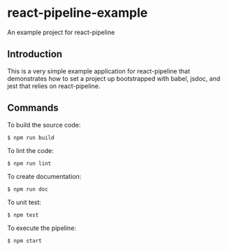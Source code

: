 # react-pipeline-example

An example project for react-pipeline

## Introduction

This is a very simple example application for react-pipeline that demonstrates
how to set a project up bootstrapped with babel, jsdoc, and jest that relies on
react-pipeline.

## Commands

To build the source code:

```
$ npm run build
```

To lint the code:

```
$ npm run lint
```

To create documentation:

```
$ npm run doc
```

To unit test:

```
$ npm test
```

To execute the pipeline:

```
$ npm start
```
